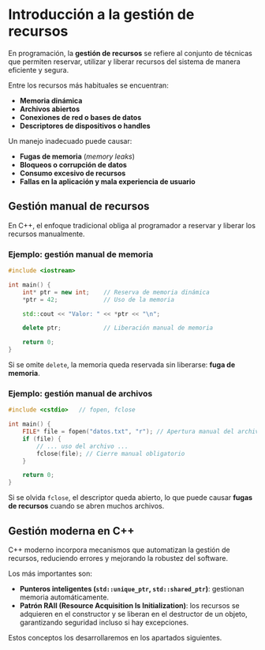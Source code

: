 # Introducción a la gestión de recursos

En programación, la **gestión de recursos** se refiere al conjunto de técnicas que permiten reservar, utilizar y liberar recursos del sistema de manera eficiente y segura.

Entre los recursos más habituales se encuentran:

* **Memoria dinámica**
* **Archivos abiertos**
* **Conexiones de red o bases de datos**
* **Descriptores de dispositivos o handles**

Un manejo inadecuado puede causar:

* **Fugas de memoria** (*memory leaks*)
* **Bloqueos o corrupción de datos**
* **Consumo excesivo de recursos**
* **Fallas en la aplicación y mala experiencia de usuario**

## Gestión manual de recursos

En C++, el enfoque tradicional obliga al programador a reservar y liberar los recursos manualmente.

### Ejemplo: gestión manual de memoria

```cpp
#include <iostream>

int main() {
    int* ptr = new int;    // Reserva de memoria dinámica
    *ptr = 42;             // Uso de la memoria

    std::cout << "Valor: " << *ptr << "\n";

    delete ptr;            // Liberación manual de memoria

    return 0;
}
```

Si se omite `delete`, la memoria queda reservada sin liberarse: **fuga de memoria**.

### Ejemplo: gestión manual de archivos

```cpp
#include <cstdio>   // fopen, fclose

int main() {
    FILE* file = fopen("datos.txt", "r"); // Apertura manual del archivo
    if (file) {
        // ... uso del archivo ...
        fclose(file); // Cierre manual obligatorio
    }

    return 0;
}
```

Si se olvida `fclose`, el descriptor queda abierto, lo que puede causar **fugas de recursos** cuando se abren muchos archivos.

## Gestión moderna en C++

C++ moderno incorpora mecanismos que automatizan la gestión de recursos, reduciendo errores y mejorando la robustez del software.

Los más importantes son:

* **Punteros inteligentes (`std::unique_ptr`, `std::shared_ptr`)**: gestionan memoria automáticamente.
* **Patrón RAII (Resource Acquisition Is Initialization)**: los recursos se adquieren en el constructor y se liberan en el destructor de un objeto, garantizando seguridad incluso si hay excepciones.

Estos conceptos los desarrollaremos en los apartados siguientes.

